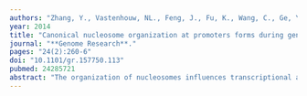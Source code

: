 ```yaml
---
authors: "Zhang, Y., Vastenhouw, NL., Feng, J., Fu, K., Wang, C., Ge, Y., **Pauli, A.,** van Hummelen, P., Schier, AF., Liu, XS."
year: 2014
title: "Canonical nucleosome organization at promoters forms during genome activation"
journal: "**Genome Research**."
pages: "24(2):260-6"
doi: "10.1101/gr.157750.113"
pubmed: 24285721
abstract: "The organization of nucleosomes influences transcriptional activity by controlling accessibility of DNA binding proteins to the genome. Genome-wide nucleosome binding profiles have identified a canonical nucleosome organization at gene promoters, where arrays of well-positioned nucleosomes emanate from nucleosome-depleted regions. The mechanisms of formation and the function of canonical promoter nucleosome organization remain unclear. Here we analyze the genome-wide location of nucleosomes during zebrafish embryogenesis and show that well-positioned nucleosome arrays appear on thousands of promoters during the activation of the zygotic genome. The formation of canonical promoter nucleosome organization is independent of DNA sequence preference, transcriptional elongation, and robust RNA polymerase II (Pol II) binding. Instead, canonical promoter nucleosome organization correlates with the presence of histone H3 lysine 4 trimethylation (H3K4me3) and affects future transcriptional activation. These findings reveal that genome activation is central to the organization of nucleosome arrays during early embryogenesis."
---
```

